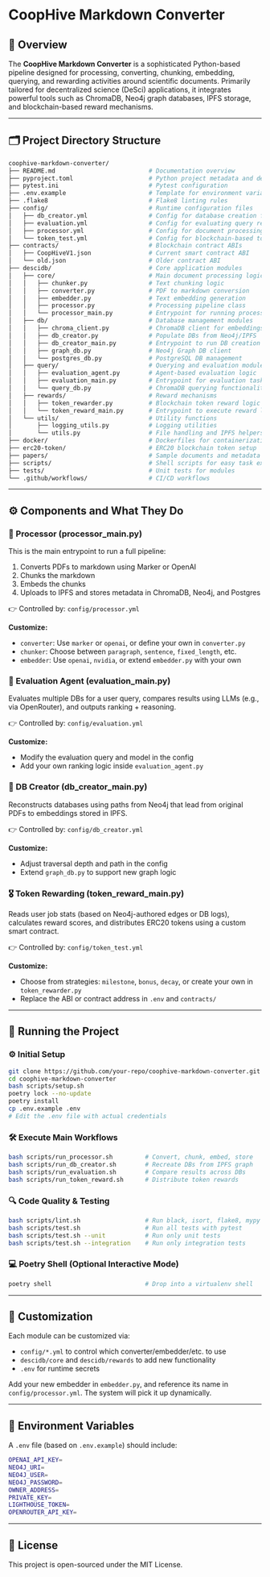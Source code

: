 # CoopHive Markdown Converter

## 📌 Overview

The **CoopHive Markdown Converter** is a sophisticated Python-based pipeline designed for processing, converting, chunking, embedding, querying, and rewarding activities around scientific documents. Primarily tailored for decentralized science (DeSci) applications, it integrates powerful tools such as ChromaDB, Neo4j graph databases, IPFS storage, and blockchain-based reward mechanisms.

---

## 🗂️ Project Directory Structure

```bash
coophive-markdown-converter/
├── README.md                          # Documentation overview
├── pyproject.toml                     # Python project metadata and dependencies
├── pytest.ini                         # Pytest configuration
├── .env.example                       # Template for environment variables
├── .flake8                            # Flake8 linting rules
├── config/                            # Runtime configuration files
│   ├── db_creator.yml                 # Config for database creation from Neo4j/IPFS
│   ├── evaluation.yml                 # Config for evaluating query results
│   ├── processor.yml                  # Config for document processing pipeline
│   └── token_test.yml                 # Config for blockchain-based token rewards
├── contracts/                         # Blockchain contract ABIs
│   ├── CoopHiveV1.json                # Current smart contract ABI
│   └── old.json                       # Older contract ABI
├── descidb/                           # Core application modules
│   ├── core/                          # Main document processing logic
│   │   ├── chunker.py                 # Text chunking logic
│   │   ├── converter.py               # PDF to markdown conversion
│   │   ├── embedder.py                # Text embedding generation
│   │   ├── processor.py               # Processing pipeline class
│   │   └── processor_main.py          # Entrypoint for running processing
│   ├── db/                            # Database management modules
│   │   ├── chroma_client.py           # ChromaDB client for embeddings
│   │   ├── db_creator.py              # Populate DBs from Neo4j/IPFS
│   │   ├── db_creator_main.py         # Entrypoint to run DB creation
│   │   ├── graph_db.py                # Neo4j Graph DB client
│   │   └── postgres_db.py             # PostgreSQL DB management
│   ├── query/                         # Querying and evaluation modules
│   │   ├── evaluation_agent.py        # Agent-based evaluation logic
│   │   ├── evaluation_main.py         # Entrypoint for evaluation tasks
│   │   └── query_db.py                # ChromaDB querying functionality
│   ├── rewards/                       # Reward mechanisms
│   │   ├── token_rewarder.py          # Blockchain token reward logic
│   │   └── token_reward_main.py       # Entrypoint to execute reward logic
│   └── utils/                         # Utility functions
│       ├── logging_utils.py           # Logging utilities
│       └── utils.py                   # File handling and IPFS helpers
├── docker/                            # Dockerfiles for containerization
├── erc20-token/                       # ERC20 blockchain token setup
├── papers/                            # Sample documents and metadata
├── scripts/                           # Shell scripts for easy task execution
├── tests/                             # Unit tests for modules
└── .github/workflows/                 # CI/CD workflows
```

---

## ⚙️ Components and What They Do

### 🔄 Processor (processor_main.py)

This is the main entrypoint to run a full pipeline:

1. Converts PDFs to markdown using Marker or OpenAI
2. Chunks the markdown
3. Embeds the chunks
4. Uploads to IPFS and stores metadata in ChromaDB, Neo4j, and Postgres

👉 Controlled by: `config/processor.yml`

**Customize:**

- `converter`: Use `marker` or `openai`, or define your own in `converter.py`
- `chunker`: Choose between `paragraph`, `sentence`, `fixed_length`, etc.
- `embedder`: Use `openai`, `nvidia`, or extend `embedder.py` with your own

### 🧠 Evaluation Agent (evaluation_main.py)

Evaluates multiple DBs for a user query, compares results using LLMs (e.g., via OpenRouter), and outputs ranking + reasoning.

👉 Controlled by: `config/evaluation.yml`

**Customize:**

- Modify the evaluation query and model in the config
- Add your own ranking logic inside `evaluation_agent.py`

### 🧱 DB Creator (db_creator_main.py)

Reconstructs databases using paths from Neo4j that lead from original PDFs to embeddings stored in IPFS.

👉 Controlled by: `config/db_creator.yml`

**Customize:**

- Adjust traversal depth and path in the config
- Extend `graph_db.py` to support new graph logic

### 🎖️ Token Rewarding (token_reward_main.py)

Reads user job stats (based on Neo4j-authored edges or DB logs), calculates reward scores, and distributes ERC20 tokens using a custom smart contract.

👉 Controlled by: `config/token_test.yml`

**Customize:**

- Choose from strategies: `milestone`, `bonus`, `decay`, or create your own in `token_rewarder.py`
- Replace the ABI or contract address in `.env` and `contracts/`

---

## 🚀 Running the Project

### ⚙️ Initial Setup

```bash
git clone https://github.com/your-repo/coophive-markdown-converter.git
cd coophive-markdown-converter
bash scripts/setup.sh
poetry lock --no-update
poetry install
cp .env.example .env
# Edit the .env file with actual credentials
```

### 🛠️ Execute Main Workflows

```bash
bash scripts/run_processor.sh         # Convert, chunk, embed, store
bash scripts/run_db_creator.sh        # Recreate DBs from IPFS graph
bash scripts/run_evaluation.sh        # Compare results across DBs
bash scripts/run_token_reward.sh      # Distribute token rewards
```

### 🔍 Code Quality & Testing

```bash
bash scripts/lint.sh                  # Run black, isort, flake8, mypy
bash scripts/test.sh                  # Run all tests with pytest
bash scripts/test.sh --unit           # Run only unit tests
bash scripts/test.sh --integration    # Run only integration tests
```

### 💻 Poetry Shell (Optional Interactive Mode)

```bash
poetry shell                          # Drop into a virtualenv shell
```

---

## 🧩 Customization

Each module can be customized via:

- `config/*.yml` to control which converter/embedder/etc. to use
- `descidb/core` and `descidb/rewards` to add new functionality
- `.env` for runtime secrets

Add your new embedder in `embedder.py`, and reference its name in `config/processor.yml`. The system will pick it up dynamically.

---

## 🔧 Environment Variables

A `.env` file (based on `.env.example`) should include:

```bash
OPENAI_API_KEY=
NEO4J_URI=
NEO4J_USER=
NEO4J_PASSWORD=
OWNER_ADDRESS=
PRIVATE_KEY=
LIGHTHOUSE_TOKEN=
OPENROUTER_API_KEY=
```

---

## 📜 License

This project is open-sourced under the MIT License.

